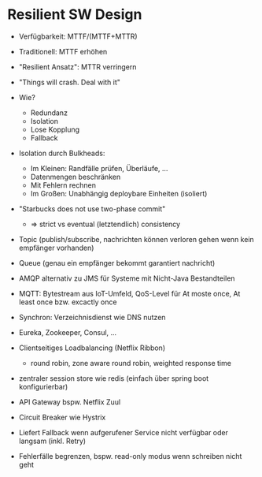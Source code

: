 # Resilient SW Design

- Verfügbarkeit: MTTF/(MTTF+MTTR)
- Traditionell: MTTF erhöhen
- "Resilient Ansatz": MTTR verringern
- "Things will crash. Deal with it"
- Wie?
    - Redundanz
    - Isolation
    - Lose Kopplung
    - Fallback

- Isolation durch Bulkheads:
    - Im Kleinen: Randfälle prüfen, Überläufe, ...
    - Datenmengen beschränken
    - Mit Fehlern rechnen
    - Im Großen: Unabhängig deploybare Einheiten (isoliert)

- "Starbucks does not use two-phase commit"
    - => strict vs eventual (letztendlich) consistency 

- Topic (publish/subscribe, nachrichten können verloren gehen wenn kein empfänger vorhanden)
- Queue (genau ein empfänger bekommt garantiert nachricht)

- AMQP alternativ zu JMS für Systeme mit Nicht-Java Bestandteilen
- MQTT: Bytestream aus IoT-Umfeld, QoS-Level für At moste once, At least once bzw. excactly once

- Synchron: Verzeichnisdienst wie DNS nutzen
- Eureka, Zookeeper, Consul, ...

- Clientseitiges Loadbalancing (Netflix Ribbon)
    - round robin, zone aware round robin, weighted response time

- zentraler session store wie redis (einfach über spring boot konfigurierbar)
- API Gateway bspw. Netflix Zuul

- Circuit Breaker wie Hystrix
- Liefert Fallback wenn aufgerufener Service nicht verfügbar oder langsam (inkl. Retry)
- Fehlerfälle begrenzen, bspw. read-only modus wenn schreiben nicht geht

